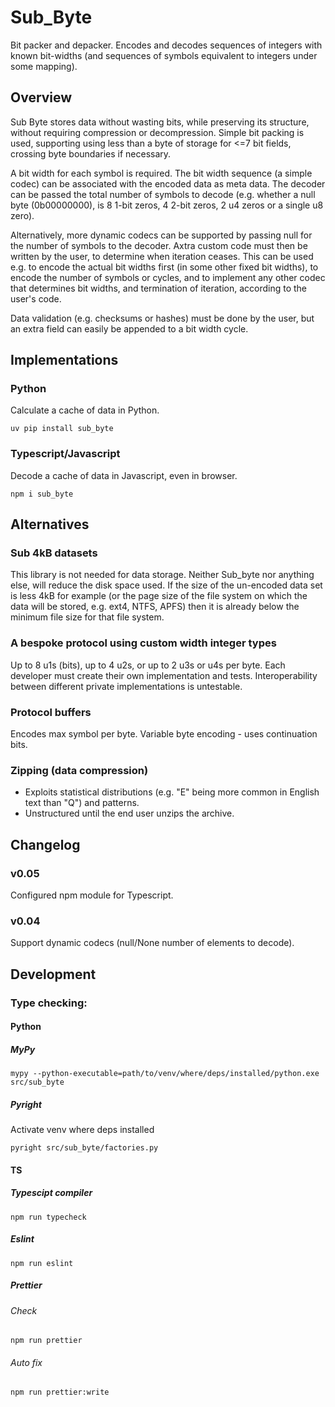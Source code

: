 # Sub_Byte

Bit packer and depacker.  Encodes and decodes sequences of integers with known bit-widths (and sequences of symbols equivalent to integers under some mapping).

## Overview

Sub Byte stores data without wasting bits, while preserving its structure, without requiring compression or decompression.  Simple bit packing is used, supporting using less than a byte of storage for <=7 bit fields, crossing byte 
boundaries if necessary.

A bit width for each symbol is required.  The bit width sequence (a simple codec) can be associated with the encoded data as meta data.  The decoder can be passed the total number of symbols to decode (e.g. whether a null byte (0b00000000), is 8 1-bit zeros, 4 2-bit zeros, 2 u4 zeros or a single u8 zero).  

Alternatively, more dynamic codecs can be supported by passing null for the number of symbols to the decoder.  Axtra custom code 
must then be written by the user, to determine when iteration ceases.  This can be used e.g. to encode the actual bit widths first (in some other fixed bit widths), to encode the number of symbols or cycles, and to implement any other codec that determines bit widths, and termination of iteration, according to the user's code.

Data validation (e.g. checksums or hashes) must be done by the user, but an extra field can easily be appended to a bit width cycle.

## Implementations

### Python
Calculate a cache of data in Python.

```shell
uv pip install sub_byte
```


### Typescript/Javascript
Decode a cache of data in Javascript, even in browser.

```shell
npm i sub_byte
```


## Alternatives

### Sub 4kB datasets
This library is not needed for data storage.  Neither Sub_byte nor anything else, will reduce the disk space used.
If the size of the un-encoded data set is less 4kB for example (or the page size of the file system on which the data will be stored, e.g. ext4, NTFS, APFS) then it is already below the minimum file size for that file system. 

### A bespoke protocol using custom width integer types

Up to 8 u1s (bits), up to 4 u2s, or up to 2 u3s or u4s per byte.
Each developer must create their own implementation and tests.
Interoperability between different private implementations is untestable.

### Protocol buffers

Encodes max symbol per byte. Variable byte encoding - uses continuation bits.

### Zipping (data compression)

- Exploits statistical distributions (e.g. "E" being more common in English text than "Q") and patterns.
- Unstructured until the end user unzips the archive.

## Changelog
### v0.05
Configured npm module for Typescript.
### v0.04
Support dynamic codecs (null/None number of elements to decode).

## Development

### Type checking:
#### Python
##### MyPy
```shell
mypy --python-executable=path/to/venv/where/deps/installed/python.exe src/sub_byte
```

##### Pyright
Activate venv where deps installed
```shell
pyright src/sub_byte/factories.py
```

#### TS
##### Typescipt compiler
```shell
npm run typecheck
```
##### Eslint
```shell
npm run eslint
```

##### Prettier
###### Check
```shell
npm run prettier
```

###### Auto fix
```shell
npm run prettier:write
```
